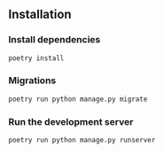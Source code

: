 ## Installation

### Install dependencies

```bash
poetry install
```

### Migrations

```bash
poetry run python manage.py migrate
```

### Run the development server

```bash
poetry run python manage.py runserver
```
